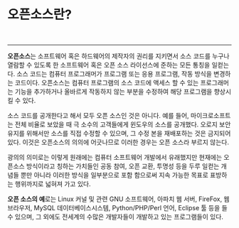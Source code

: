 # 오픈소스란?
&nbsp;

---

**오픈소스**는 소프트웨어 혹은 하드웨어의 제작자의 권리를 지키면서 소스 코드를 누구나 열람할 수 있도록 한 소프트웨어 혹은 오픈 소스 라이선스에 준하는 모든 통칭을 일컫는다. 소스 코드는 컴퓨터 프로그래머가 프로그램 또는 응용 프로그램, 작동 방식을 변경하는 코드이다. 오픈소스는 컴퓨터 프로그램의 소스 코드에 액세스 할 수 있는 프로그래머는 기능을 추가하거나 올바르게 작동하지 않는 부분을 수정하여 해당 프로그램을 향상시킬 수 있다.

소스 코드를 공개한다고 해서 모두 오픈 소스인 것은 아니다. 예를 들어, 마이크로소프트는 전체 비율로 보았을 때 극 소수의 고객들에게 윈도우의 소스를 공개했다. 오로지 보안 유지를 위해서만 소스를 직접 수정할 수 있으며, 그 수정 본을 재배포하는 것은 금지되어 있다. 이것은 오픈소스의 의의에 어긋나므로 이러한 경우는 오픈 소스라 부르지 않는다. 

광의의 의미로는 이렇게 원래에는 컴퓨터 소프트웨어 개발에서 유래했지만 현재에는 오픈소스 방식이라고 칭하는 가치들인 공동 참여, 오픈 교환, 투명성 등을 두루 일컫는 개념들 뿐만 아니라 이러한 방식을 일부분으로 포함 함으로써 지속 가능한 목표로 표방하는 행위까지로 넓혀져 가고 있다.

**오픈 소스의 예**로는 Linux 커널 및 관련 GNU 소프트웨어, 아파치 웹 서버, FireFox, 웹 브라우저, MySQL 데이터베이스시스템, Python/PHP/Perl 언어, Eclipse 툴 등을 들 수 있으며, 그 외에도 전세계의 수많은 개발자들이 개발하고 있는 프로그램들이 있다.




